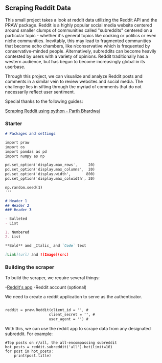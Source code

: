 ## Scraping Reddit Data

This small project takes a look at reddit data utilizing the Reddit API and the PRAW package. Reddit is a highly popular social media website centered around smaller clumps of communities called "subreddits" centered on a particular topic - whether it's general topics like cooking or politics or even niche communities. Inevitably, this may lead to fragmented communities that become echo chambers, like r/conservative which is frequented by conservative-minded people. Alternatively, subreddits can become heavily contested by users with a variety of opinions. Reddit traditionally has a western audience, but has begun to become increasingly global in its userbase. 

Through this project, we can visualize and analyze Reddit posts and comments in a similar vein to review websites and social media. The challenge lies in sifting through the myriad of comments that do not necessarily reflect user sentiment.

Special thanks to the following guides:

[Scraping Reddit using python - Parth Bhardwaj](https://medium.com/swlh/scraping-reddit-using-python-57e61e322486)


### Starter
```markdown
# Packages and settings

import praw
import os
import pandas as pd
import numpy as np

pd.set_option('display.max_rows',     20)
pd.set_option('display.max_columns',  20)
pd.set_option('display.width',       800)
pd.set_option('display.max_colwidth', 20)

np.random.seed(1)
'''

# Header 1
## Header 2
### Header 3

- Bulleted
- List

1. Numbered
2. List

**Bold** and _Italic_ and `Code` text

[Link](url) and ![Image](src)
```

### Building the scraper

To build the scraper, we require several things:

-[Reddit's app](https://www.reddit.com/prefs/apps)
-Reddit account (optional)

We need to create a reddit application to serve as the authenticator. 

```markdown

reddit = praw.Reddit(client_id = '', #
                    client_secret = '', #
                    user_agent = '') #

```

With this, we can use the reddit app to scrape data from any designated subreddit. For example:

```
#Top posts on r/all, the all-encompassing subreddit
hot_posts = reddit.subreddit('all').hot(limit=10)
for post in hot_posts:
    print(post.title)

```
